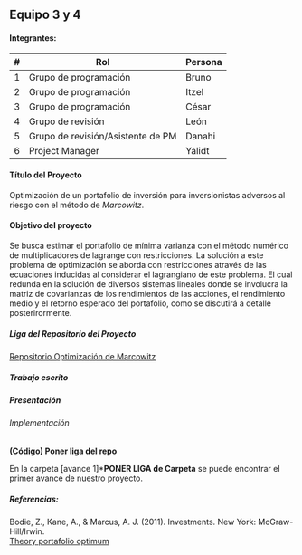 ## Equipo 3 y 4

#### Integrantes:
| #    | Rol                                   | Persona      |
| ---- | --------------------------------------| ------------ |
| 1    | Grupo de programación                 | Bruno        |
| 2    | Grupo de programación                 | Itzel        |
| 3    | Grupo de programación                 | César        |
| 4    | Grupo de revisión                     | León         |
| 5    | Grupo de revisión/Asistente de PM     | Danahi       |
| 6    | Project Manager                       | Yalidt       |

#### Título del Proyecto
Optimización de un portafolio de inversión para inversionistas adversos al riesgo con el método de *Marcowitz*.

#### Objetivo del proyecto
Se busca estimar el portafolio de mínima varianza con el método numérico de multiplicadores de lagrange con restricciones. La solución a este problema de optimización se aborda
con restricciones através de las ecuaciones inducidas al considerar el lagrangiano de este problema. El cual redunda en la solución de diversos sistemas lineales donde se involucra la matriz de covarianzas de los rendimientos de las acciones, el rendimiento medio y el retorno esperado del portafolio, como se discutirá a detalle posterirormente.

##### Liga del Repositorio del Proyecto<br>
[Repositorio Optimización de Marcowitz](https://github.com/czammar/MNO_finalproject)

##### Trabajo escrito<br>


##### Presentación<br>


###### Implementación<br>
**(Código) Poner liga del repo**

En la carpeta [avance 1]***PONER LIGA de Carpeta** se puede encontrar el primer avance de nuestro proyecto.

##### Referencias:
Bodie, Z., Kane, A., & Marcus, A. J. (2011). Investments. New York: McGraw-Hill/Irwin.<br />
[Theory portafolio optimum](https://www.niceideas.ch/airxcell_doc/doc/userGuide/portfolio_optimTheory.html)<br />






